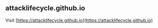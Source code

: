 ## attacklifecycle.github.io

Visit [https://attacklifecycle.github.io](https://attacklifecycle.github.io)

<!-- updated 26 Nov 2019 13:47 -->